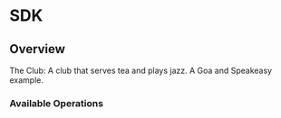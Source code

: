 # SDK


## Overview

The Club: A club that serves tea and plays jazz. A Goa and Speakeasy example.

### Available Operations

